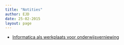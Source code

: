 ```yaml
---
title: "Notities"
author: EJD
date: 25-02-2015
layout: page
---
```


* [Informatica als werkplaats voor onderwijsverniewing](notes/informatica-als-werkplaats.html)
